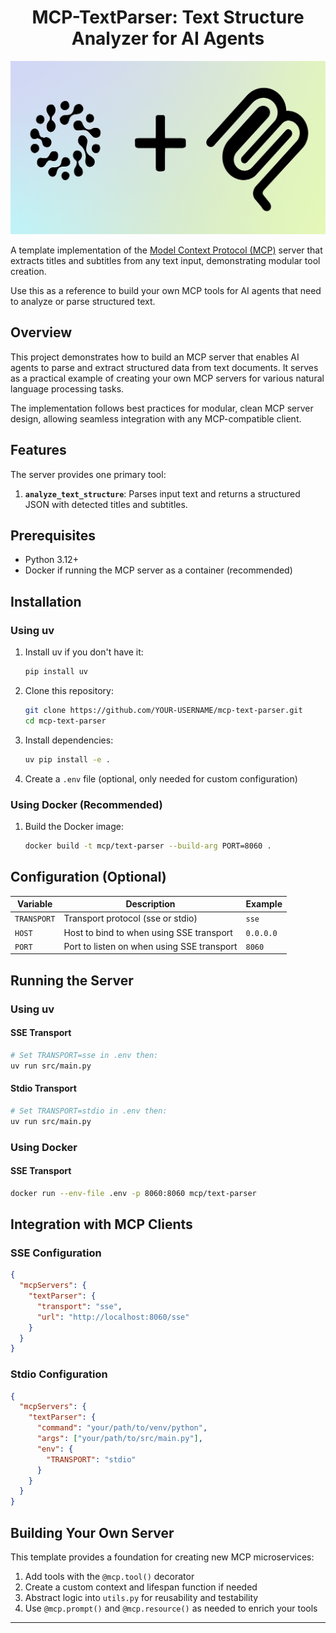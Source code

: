 <h1 align="center">MCP-TextParser: Text Structure Analyzer for AI Agents</h1>

<p align="center">
  <img src="public/Mem0AndMCP.png" alt="Mem0 and MCP Integration" width="600">
</p>

A template implementation of the [Model Context Protocol (MCP)](https://modelcontextprotocol.io) server that extracts titles and subtitles from any text input, demonstrating modular tool creation.

Use this as a reference to build your own MCP tools for AI agents that need to analyze or parse structured text.

## Overview

This project demonstrates how to build an MCP server that enables AI agents to parse and extract structured data from text documents. It serves as a practical example of creating your own MCP servers for various natural language processing tasks.

The implementation follows best practices for modular, clean MCP server design, allowing seamless integration with any MCP-compatible client.

## Features

The server provides one primary tool:

1. **`analyze_text_structure`**: Parses input text and returns a structured JSON with detected titles and subtitles.

## Prerequisites

- Python 3.12+
- Docker if running the MCP server as a container (recommended)

## Installation

### Using uv

1. Install uv if you don't have it:
   ```bash
   pip install uv
   ```

2. Clone this repository:
   ```bash
   git clone https://github.com/YOUR-USERNAME/mcp-text-parser.git
   cd mcp-text-parser
   ```

3. Install dependencies:
   ```bash
   uv pip install -e .
   ```

4. Create a `.env` file (optional, only needed for custom configuration)

### Using Docker (Recommended)

1. Build the Docker image:
   ```bash
   docker build -t mcp/text-parser --build-arg PORT=8060 .
   ```

## Configuration (Optional)

| Variable | Description | Example |
|----------|-------------|----------|
| `TRANSPORT` | Transport protocol (sse or stdio) | `sse` |
| `HOST` | Host to bind to when using SSE transport | `0.0.0.0` |
| `PORT` | Port to listen on when using SSE transport | `8060` |

## Running the Server

### Using uv

#### SSE Transport

```bash
# Set TRANSPORT=sse in .env then:
uv run src/main.py
```

#### Stdio Transport

```bash
# Set TRANSPORT=stdio in .env then:
uv run src/main.py
```

### Using Docker

#### SSE Transport

```bash
docker run --env-file .env -p 8060:8060 mcp/text-parser
```

## Integration with MCP Clients

### SSE Configuration

```json
{
  "mcpServers": {
    "textParser": {
      "transport": "sse",
      "url": "http://localhost:8060/sse"
    }
  }
}
```

### Stdio Configuration

```json
{
  "mcpServers": {
    "textParser": {
      "command": "your/path/to/venv/python",
      "args": ["your/path/to/src/main.py"],
      "env": {
        "TRANSPORT": "stdio"
      }
    }
  }
}
```

## Building Your Own Server

This template provides a foundation for creating new MCP microservices:

1. Add tools with the `@mcp.tool()` decorator
2. Create a custom context and lifespan function if needed
3. Abstract logic into `utils.py` for reusability and testability
4. Use `@mcp.prompt()` and `@mcp.resource()` as needed to enrich your tools

---

